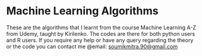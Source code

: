 # Machine Learning Algorithms
These are the algorithms that I learnt from the course Machine Learning A-Z from Udemy, taught by Kirilenko.
The codes are there for both python users and R users.
If you require any help or have any query regarding the theory or the code you can contact me
@email: soumikmitra.90@gmail.com
